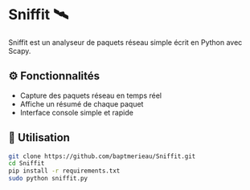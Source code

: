# Sniffit 🛰️

Sniffit est un analyseur de paquets réseau simple écrit en Python avec Scapy.

## ⚙️ Fonctionnalités

- Capture des paquets réseau en temps réel
- Affiche un résumé de chaque paquet
- Interface console simple et rapide

## 🚀 Utilisation

```bash
git clone https://github.com/baptmerieau/Sniffit.git
cd Sniffit
pip install -r requirements.txt
sudo python sniffit.py
